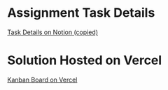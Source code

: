 # Assignment Task Details
[Task Details on Notion (copied)](https://gineet.notion.site/Quicksell-Lead-Frontend-Assignment-d2244878f1dc4f8a88ba88db403e08fa?pvs=4)

# Solution Hosted on Vercel
[Kanban Board on Vercel](https://gineet-kanban.vercel.app/)
